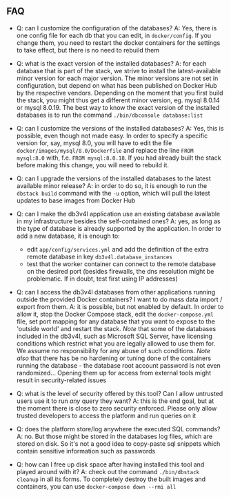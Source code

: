 ## FAQ

- Q: can I customize the configuration of the databases? A: Yes, there is one config file for each db that you can edit,
  in `docker/config`. If you change them, you need to restart the docker containers for the settings to take effect, but
  there is no need to rebuild them

- Q: what is the exact version of the installed databases? A: for each database that is part of the stack, we strive to
  install the latest-available minor version for each major version. The minor versions are not set in configuration,
  but depend on what has been published on Docker Hub by the respective vendors. Depending on the moment that you first
  build the stack, you might thus get a different minor version, eg. mysql 8.0.14 or mysql 8.0.19.
  The best way to know the exact version of the installed databases is to run the command `./bin/dbconsole database:list`

- Q: can I customize the versions of the installed databases? A: Yes, this is possible, even though not made easy.
  In order to specify a specific version for, say, mysql 8.0, you will have to edit the file
  `docker/images/mysql/8.0/Dockerfile` and replace the line `FROM mysql:8.0` with, f.e. `FROM mysql:8.0.18`.
  If you had already built the stack before making this change, you will need to rebuild it.

- Q: can I upgrade the versions of the installed databases to the latest available minor release? A: in order to do so,
  it is enough to run the `dbstack build` command with the `-u` option, which will pull the latest updates to base images
  from Docker Hub

- Q: can I make the db3v4l application use an existing database available in my infrastructure besides the self-contained ones?
  A: yes, as long as the type of database is already supported by the application.
  In order to add a new database, it is enough to:
  - edit `app/config/services.yml` and add the definition of the extra remote database in key `db3v4l.database_instances`
  - test that the worker container can connect to the remote database on the desired port (besides firewalls, the
    dns resolution might be problematic. If in doubt, test first using IP addresses)

- Q: can I access the db3v4l databases from other applications running outside the provided Docker containers? I want
  to do mass data import / export from them.
  A: it is possible, but not enabled by default. In order to allow it, stop the Docker Compose stack, edit the
  `docker-compose.yml` file, set port mapping for any database that you want to expose to the 'outside world' and restart
  the stack.
  *Note* that some of the databases included in the db3v4l, such as Microsoft SQL Server, have licensing conditions
  which restrict what you are legally allowed to use them for. We assume no responsibility for any abuse of such conditions.
  *Note also* that there has be no hardening or tuning done of the containers running the database - the database root
  account password is not even randomized... Opening them up for access from external tools might result in
  security-related issues

- Q: what is the level of security offered by this tool? Can I allow untrusted users use it to run _any_ query they want?
  A: this is the end goal, but at the moment there is close to zero security enforced. Please only allow trusted developers
  to access the platform and run queries on it

- Q: does the platform store/log anywhere the executed SQL commands? A: no. But those might be stored in the databases log
  files, which are stored on disk. So it's not a good idea to copy-paste sql snippets which contain sensitive information
  such as passwords

- Q: how can I free up disk space after having installed this tool and played around with it? A: check out the
  command `./bin/dbstack cleanup` in all its forms. To completely destroy the built images and containers, you can
  use `docker-compose down --rmi all`
